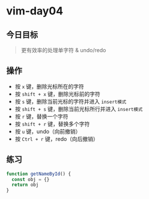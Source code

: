 # vim-day04
## 今日目标
> 更有效率的处理单字符 & undo/redo

## 操作
+ 按 `x` 键，删除光标所在的字符
+ 按 `shift + x` 键，删除光标前的字符
+ 按 `s` 键，删除当前光标的字符并进入 `insert模式`
+ 按 `shift + s` 键，删除当前光标所行并进入 `insert模式`
+ 按 `r` 键，替换一个字符
+ 按 `shift + r` 键，替换多个字符
+ 按 `u` 键，undo（向前撤销）
+ 按 `Ctrl + r` 键，redo（向后撤销）

## 练习
```js
function getNameById() {
  const obj = {}
  return obj
}
```
